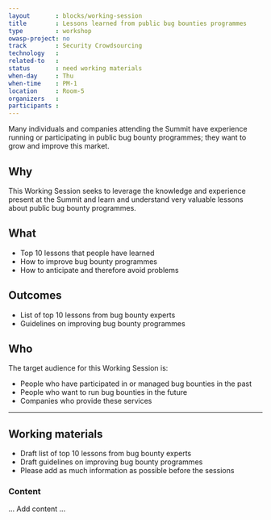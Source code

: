 ```yaml
---
layout       : blocks/working-session
title        : Lessons learned from public bug bounties programmes
type         : workshop
owasp-project: no
track        : Security Crowdsourcing
technology   :
related-to   :
status       : need working materials
when-day     : Thu
when-time    : PM-1
location     : Room-5
organizers   :
participants :
---
```


Many individuals and companies attending the Summit have experience running or participating in public bug bounty programmes; they want to grow and improve this market.  

## Why

This Working Session seeks to leverage the knowledge and experience present at the Summit and learn and understand very valuable lessons about public bug bounty programmes.  

## What

-	Top 10 lessons that people have learned
-	How to improve bug bounty programmes 
-	How to anticipate and therefore avoid problems

## Outcomes 

- List of top 10 lessons from bug bounty experts
- Guidelines on improving bug bounty programmes

## Who

The target audience for this Working Session is:

-	People who have participated in or managed bug bounties in the past
-	People who want to run bug bounties in the future
-	Companies who provide these services

--- 

## Working materials

- Draft list of top 10 lessons from bug bounty experts
- Draft guidelines on improving bug bounty programmes
- Please add as much information as possible before the sessions

### Content

... Add content ...
